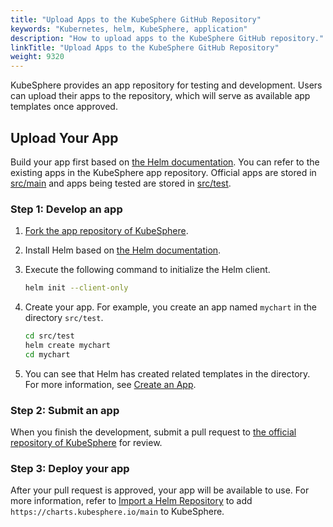 ```yaml
---
title: "Upload Apps to the KubeSphere GitHub Repository"
keywords: "Kubernetes, helm, KubeSphere, application"
description: "How to upload apps to the KubeSphere GitHub repository."
linkTitle: "Upload Apps to the KubeSphere GitHub Repository"
weight: 9320
---
```


KubeSphere provides an app repository for testing and development. Users can upload their apps to the repository, which will serve as available app templates once approved.

## Upload Your App

Build your app first based on [the Helm documentation](https://helm.sh/docs/topics/charts/). You can refer to the existing apps in the KubeSphere app repository. Official apps are stored in [src/main](https://github.com/kubesphere/helm-charts/tree/master/src/main) and apps being tested are stored in [src/test](https://github.com/kubesphere/helm-charts/tree/master/src/test).

### Step 1: Develop an app

1. [Fork the app repository of KubeSphere](https://github.com/kubesphere/helm-charts/fork).

2. Install Helm based on [the Helm documentation](https://helm.sh/docs/intro/install/).

3. Execute the following command to initialize the Helm client.

   ```bash
   helm init --client-only
   ```

4. Create your app. For example, you create an app named `mychart` in the directory `src/test`.

   ```bash
   cd src/test
   helm create mychart
   cd mychart
   ```

5. You can see that Helm has created related templates in the directory. For more information, see [Create an App](../../../application-store/app-developer-guide/helm-developer-guide/#create-an-app).

### Step 2: Submit an app

When you finish the development, submit a pull request to [the official repository of KubeSphere](https://github.com/kubesphere/helm-charts) for review.

### Step 3: Deploy your app

After your pull request is approved, your app will be available to use. For more information, refer to [Import a Helm Repository](../import-helm-repository/) to add `https://charts.kubesphere.io/main` to KubeSphere.

